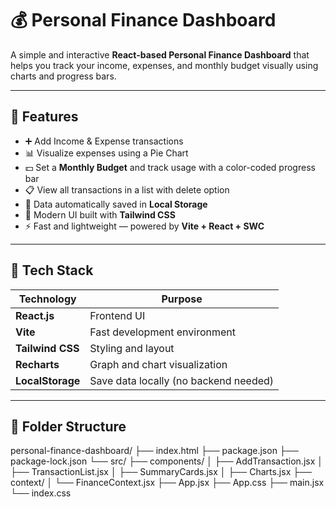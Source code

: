 # 💰 Personal Finance Dashboard

A simple and interactive **React-based Personal Finance Dashboard** that helps you track your income, expenses, and monthly budget visually using charts and progress bars.

---

## 🚀 Features

- ➕ Add Income & Expense transactions  
- 📊 Visualize expenses using a Pie Chart  
- 💵 Set a **Monthly Budget** and track usage with a color-coded progress bar  
- 📋 View all transactions in a list with delete option  
- 💾 Data automatically saved in **Local Storage**  
- 🎨 Modern UI built with **Tailwind CSS**  
- ⚡ Fast and lightweight — powered by **Vite + React + SWC**

---

## 🧠 Tech Stack

| Technology | Purpose |
|-------------|----------|
| **React.js** | Frontend UI |
| **Vite** | Fast development environment |
| **Tailwind CSS** | Styling and layout |
| **Recharts** | Graph and chart visualization |
| **LocalStorage** | Save data locally (no backend needed) |

---

## 📂 Folder Structure

personal-finance-dashboard/
├── index.html
├── package.json
├── package-lock.json
└── src/
├── components/
│ ├── AddTransaction.jsx
│ ├── TransactionList.jsx
│ ├── SummaryCards.jsx
│ ├── Charts.jsx
├── context/
│ └── FinanceContext.jsx
├── App.jsx
├── App.css
├── main.jsx
└── index.css